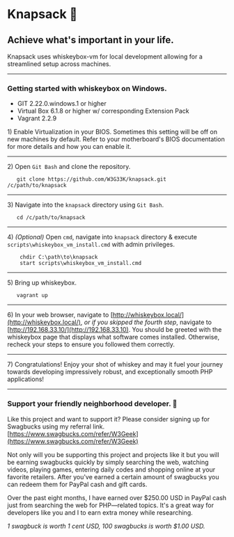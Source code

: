 # Knapsack 🎒
## Achieve what's important in your life.
Knapsack uses whiskeybox-vm for local development allowing for a streamlined setup across machines.
_________________

### Getting started with whiskeybox on Windows.
* GIT 2.22.0.windows.1 or higher
* Virtual Box 6.1.8 or higher w/ corresponding Extension Pack
* Vagrant 2.2.9

1\) Enable Virtualization in your BIOS. Sometimes this setting will be off on new machines by default. Refer to your 
motherboard's BIOS documentation for more details and how you can enable it.
_________________

2\) Open `Git Bash` and clone the repository.
```shell script
   git clone https://github.com/W3G33K/knapsack.git /c/path/to/knapsack
```
_________________

3\) Navigate into the `knapsack` directory using `Git Bash`.
```shell script
   cd /c/path/to/knapsack
```
_________________

4\) *(Optional)* Open `cmd`, navigate into `knapsack` directory &amp; execute `scripts\whiskeybox_vm_install.cmd` with admin privileges.
```shell script
    chdir C:\path\to\knapsack
    start scripts\whiskeybox_vm_install.cmd
```

_________________

5\) Bring up whiskeybox.
```shell script
   vagrant up
```
_________________

6\) In your web browser, navigate to [http://whiskeybox.local/](http://whiskeybox.local/), *or if you skipped the fourth
step*, navigate to [http://192.168.33.10/](http://192.168.33.10). You should be greeted with the 
whiskeybox page that displays what software comes installed. Otherwise, recheck your steps to ensure you followed them
correctly.
_________________

7\) Congratulations! Enjoy your shot of whiskey and may it fuel your journey towards developing impressively robust, and 
exceptionally smooth PHP applications!
_________________

### Support your friendly neighborhood developer. 🍻
Like this project and want to support it? Please consider signing up for Swagbucks using my referral link. 
[https://www.swagbucks.com/refer/W3Geek](https://www.swagbucks.com/refer/W3Geek)

Not only will you be supporting this project and projects like it but you will be earning swagbucks quickly by 
simply searching the web, watching videos, playing games, entering daily codes and shopping online at your 
favorite retailers. After you've earned a certain amount of swagbucks you can redeem them for PayPal cash and gift cards.

Over the past eight months, I have earned over $250.00 USD in PayPal cash just from searching the web for PHP—related 
topics. It's a great way for developers like you and I to earn extra money while researching.

*1 swagbuck is worth 1 cent USD, 100 swagbucks is worth $1.00 USD.*
